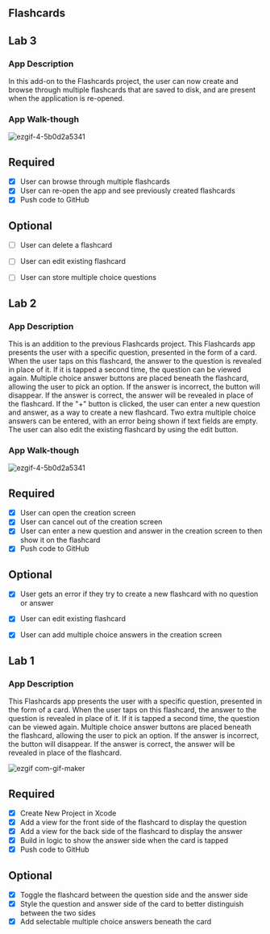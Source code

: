 ## Flashcards

## Lab 3

### App Description
In this add-on to the Flashcards project, the user can now create and browse through multiple flashcards that are saved to disk, and are present when the application is re-opened.

### App Walk-though

![ezgif-4-5b0d2a5341](https://user-images.githubusercontent.com/92334995/159123752-2dff6427-a724-4888-a8e3-911983b52e3d.gif)


## Required
- [x] User can browse through multiple flashcards
- [x] User can re-open the app and see previously created flashcards
- [x] Push code to GitHub
## Optional
- [ ] User can delete a flashcard
- [ ] User can edit existing flashcard
- [ ] User can store multiple choice questions




## Lab 2

### App Description
This is an addition to the previous Flashcards project. This Flashcards app presents the user with a specific question, presented in the form of a card. When the user taps on this flashcard, the answer to the question is revealed in place of it. If it is tapped a second time, the question can be viewed again. Multiple choice answer buttons are placed beneath the flashcard, allowing the user to pick an option. If the answer is incorrect, the button will disappear. If the answer is correct, the answer will be revealed in place of the flashcard. If the "+" button is clicked, the user can enter a new question and answer, as a way to create a new flashcard. Two extra multiple choice answers can be entered, with an error being shown if text fields are empty. The user can also edit the existing flashcard by using the edit button.

### App Walk-though


![ezgif-4-5b0d2a5341](https://user-images.githubusercontent.com/92334995/159123752-2dff6427-a724-4888-a8e3-911983b52e3d.gif)



## Required
- [x] User can open the creation screen
- [x] User can cancel out of the creation screen
- [x] User can enter a new question and answer in the creation screen to then show it on the flashcard
- [x] Push code to GitHub
## Optional
- [x] User gets an error if they try to create a new flashcard with no question or answer
- [x] User can edit existing flashcard
- [x] User can add multiple choice answers in the creation screen




## Lab 1

### App Description
This Flashcards app presents the user with a specific question, presented in the form of a card. When the user taps on this flashcard, the answer to the question is revealed in place of it. If it is tapped a second time, the question can be viewed again. Multiple choice answer buttons are placed beneath the flashcard, allowing the user to pick an option. If the answer is incorrect, the button will disappear. If the answer is correct, the answer will be revealed in place of the flashcard.

![ezgif com-gif-maker](https://user-images.githubusercontent.com/92334995/158038877-837d1e2c-890f-4724-b820-d7f0be62edf2.gif)


## Required
- [x] Create New Project in Xcode
- [x] Add a view for the front side of the flashcard to display the question
- [x] Add a view for the back side of the flashcard to display the answer
- [x] Build in logic to show the answer side when the card is tapped
- [x] Push code to GitHub
## Optional
- [x] Toggle the flashcard between the question side and the answer side
- [x] Style the question and answer side of the card to better distinguish between the two sides
- [x] Add selectable multiple choice answers beneath the card
